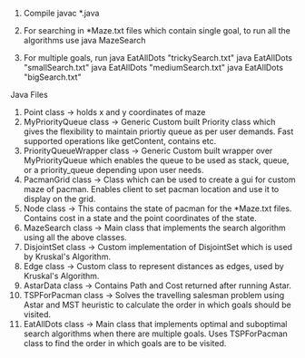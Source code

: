 
1. Compile
javac *.java

2. For searching in *Maze.txt files which contain single goal, to run all the algorithms use
java MazeSearch

3. For multiple goals, run
java EatAllDots "trickySearch.txt"
java EatAllDots "smallSearch.txt"
java EatAllDots "mediumSearch.txt"
java EatAllDots "bigSearch.txt"


Java Files
1. Point class -> holds x and y coordinates of maze
2. MyPriorityQueue class -> Generic Custom built Priority class which gives the flexibility to maintain priortiy queue as per user demands. Fast supported operations like getContent, contains etc.
3. PriorityQueueWrapper class -> Generic Custom built wrapper over MyPriorityQueue which enables the queue to be used as stack, queue, or a priority_queue depending upon user needs.
4. PacmanGrid class -> Class which can be used to create a gui for custom maze of pacman. Enables client to set pacman location and use it to display on the grid.
5. Node class -> This contains the state of pacman for the *Maze.txt files. Contains cost in a state and the point coordinates of the state.
6. MazeSearch class -> Main class that implements the search algorithm using all the above classes.
7. DisjointSet class -> Custom implementation of DisjointSet which is used by Kruskal's Algorithm.
8. Edge class -> Custom class to represent distances as edges, used by Kruskal's Algorithm.
9. AstarData class -> Contains Path and Cost returned after running Astar.
10. TSPForPacman class -> Solves the travelling salesman problem using Astar and MST heuristic to calculate the order in which goals should be visited.
11. EatAllDots class -> Main class that implements optimal and suboptimal search algorithms when there are multiple goals. Uses TSPForPacman class to find the order in which goals are to be visited.

